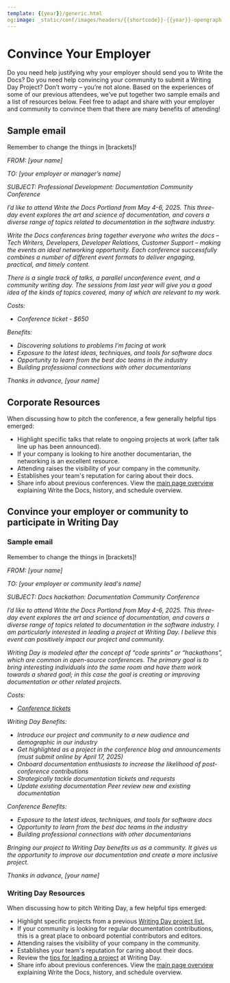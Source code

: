 ```yaml
---
template: {{year}}/generic.html
og:image: _static/conf/images/headers/{{shortcode}}-{{year}}-opengraph.jpg
---
```


# Convince Your Employer

Do you need help justifying why your employer should send you to Write the Docs? Do you need help convincing your community to submit a Writing Day Project? Don’t worry – you’re not alone. Based on the experiences of some of our previous attendees, we’ve put together two sample emails and a list of resources below. Feel free to adapt and share with your employer and community to convince them that there are many benefits of attending!

## Sample email

Remember to change the things in [brackets]!

*FROM: [your name]*

*TO: [your employer or manager’s name]*

*SUBJECT: Professional Development: Documentation Community Conference*

*I’d like to attend Write the Docs Portland from May 4-6, 2025. This three-day event explores the art and science of documentation, and covers a diverse range of topics related to documentation in the software industry.*

*Write the Docs conferences bring together everyone who writes the docs – Tech Writers, Developers, Developer Relations, Customer Support – making the events an ideal networking opportunity. Each conference successfully combines a number of different event formats to deliver engaging, practical, and timely content.*

*There is a single track of talks, a parallel unconference event, and a community writing day. The sessions from last year will give you a good idea of the kinds of topics covered, many of which are relevant to my work.*

*Costs:*

- *Conference ticket - $650*

*Benefits:*

- *Discovering solutions to problems I’m facing at work*
- *Exposure to the latest ideas, techniques, and tools for software docs*
- *Opportunity to learn from the best doc teams in the industry*
- *Building professional connections with other documentarians*

*Thanks in advance, [your name]*

## Corporate Resources

When discussing how to pitch the conference, a few generally helpful tips emerged:

- Highlight specific talks that relate to ongoing projects at work (after talk line up has been announced).
- If your company is looking to hire another documentarian, the networking is an excellent resource.
- Attending raises the visibility of your company in the community. 
- Establishes your team's reputation for caring about their docs.
- Share info about previous conferences. View the [main page overview](https://www.writethedocs.org/conf/portland/2025/) explaining Write the Docs, history, and schedule overview.

## Convince your employer or community to participate in Writing Day


### Sample email

Remember to change the things in [brackets]!

*FROM: [your name]*

*TO: [your employer or community lead's name]*

*SUBJECT: Docs hackathon: Documentation Community Conference*

*I’d like to attend Write the Docs Portland from May 4-6, 2025. This three-day event explores the art and science of documentation, and covers a diverse range of topics related to documentation in the software industry. I am particularly interested in leading a project at Writing Day. I believe this event can positively impact our project and community.*

*Writing Day is modeled after the concept of “code sprints” or “hackathons”, which are common in open-source conferences. The primary goal is to bring interesting individuals into the same room and have them work towards a shared goal; in this case the goal is creating or improving documentation or other related projects.*

*Costs:*

- *[Conference tickets](https://www.writethedocs.org/conf/portland/2025/tickets/)*

*Writing Day Benefits:*

- *Introduce our project and community to a new audience and demographic in our industry*
- *Get highlighted as a project in the conference blog and announcements (must submit online by April 17, 2025)*
- *Onboard documentation enthusiasts to increase the likelihood of post-conference contributions*
- *Strategically tackle documentation tickets and requests*
- *Update existing documentation
Peer review new and existing documentation*

*Conference Benefits:*

- *Exposure to the latest ideas, techniques, and tools for software docs*
- *Opportunity to learn from the best doc teams in the industry*
- *Building professional connections with other documentarians*

*Bringing our project to Writing Day benefits us as a community. It gives us the opportunity to improve our documentation and create a more inclusive project.*

*Thanks in advance, [your name]*

### Writing Day Resources

When discussing how to pitch Writing Day, a few helpful tips emerged:

- Highlight specific projects from a previous [Writing Day project list. ](https://www.writethedocs.org/conf/portland/2023/writing-day/#project-listing)
- If your community is looking for regular documentation contributions, this is a great place to onboard potential contributors and editors.
- Attending raises the visibility of your company in the community. 
- Establishes your team's reputation for caring about their docs.
- Review the [tips for leading a project](https://www.writethedocs.org/conf/portland/2025/writing-day/#lead-a-project) at Writing Day.
- Share info about previous conferences. View the [main page overview](https://www.writethedocs.org/conf/portland/2025/) explaining Write the Docs, history, and schedule overview.
